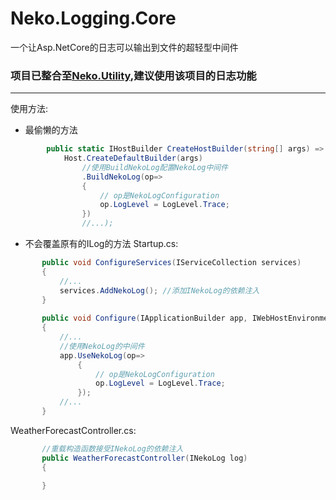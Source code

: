 # Neko.Logging.Core
一个让Asp.NetCore的日志可以输出到文件的超轻型中间件
### 项目已整合至[Neko.Utility](https://github.com/SKYC829/Neko.Utility),建议使用该项目的日志功能
------
使用方法:

- 最偷懒的方法
```c#
        public static IHostBuilder CreateHostBuilder(string[] args) =>
            Host.CreateDefaultBuilder(args)
                //使用BuildNekoLog配置NekoLog中间件
                .BuildNekoLog(op=>
                {
                    // op是NekoLogConfiguration
                    op.LogLevel = LogLevel.Trace;
                })
                //...);
```
- 不会覆盖原有的ILog<TCategoryName>的方法
 Startup.cs:
 ```c#
        public void ConfigureServices(IServiceCollection services)
        {
            //...
            services.AddNekoLog(); //添加INekoLog的依赖注入
        }
        
        public void Configure(IApplicationBuilder app, IWebHostEnvironment env)
        {
            //...
            //使用NekoLog的中间件
            app.UseNekoLog(op=>
                {
                    // op是NekoLogConfiguration
                    op.LogLevel = LogLevel.Trace;
                });
            //...
        }
 ```
 
 WeatherForecastController.cs:
 ```c#
        //重载构造函数接受INekoLog的依赖注入
        public WeatherForecastController(INekoLog log)
        {
            
        }
 ```
